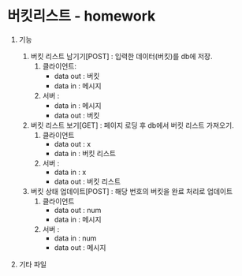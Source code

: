 <h1>버킷리스트 - homework</h1>

1. 기능
   1. 버킷 리스트 남기기[POST] : 입력한 데이터(버킷)를 db에 저장.
      1. 클라이언트: 
         - data out : 버킷
         - data in : 메시지
      2. 서버 :
         - data in : 메시지
         - data out : 버킷 
   2. 버킷 리스트 보기[GET] : 페이지 로딩 후 db에서 버킷 리스트 가져오기.
      1. 클라이언트 
         - data out : x
         - data in : 버킷 리스트
      2. 서버 :
         - data in : x
         - data out : 버킷 리스트
   3. 버킷 상태 업데이트[POST] : 해당 번호의 버킷을 완료 처리로 업데이트
      1. 클라이언트 
         - data out : num
         - data in : 메시지
      2. 서버 :
         - data in : num
         - data out : 메시지
  
2. 기타 파일
   